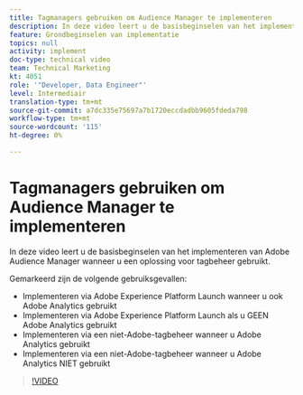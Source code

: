 ```yaml
---
title: Tagmanagers gebruiken om Audience Manager te implementeren
description: In deze video leert u de basisbeginselen van het implementeren van Adobe Audience Manager wanneer u een oplossing voor tagbeheer gebruikt.
feature: Grondbeginselen van implementatie
topics: null
activity: implement
doc-type: technical video
team: Technical Marketing
kt: 4051
role: '"Developer, Data Engineer"'
level: Intermediair
translation-type: tm+mt
source-git-commit: a7dc335e75697a7b1720eccdadbb9605fdeda798
workflow-type: tm+mt
source-wordcount: '115'
ht-degree: 0%

---
```



# Tagmanagers gebruiken om Audience Manager te implementeren

In deze video leert u de basisbeginselen van het implementeren van Adobe Audience Manager wanneer u een oplossing voor tagbeheer gebruikt.

Gemarkeerd zijn de volgende gebruiksgevallen:

* Implementeren via Adobe Experience Platform Launch wanneer u ook Adobe Analytics gebruikt
* Implementeren via Adobe Experience Platform Launch als u GEEN Adobe Analytics gebruikt
* Implementeren via een niet-Adobe-tagbeheer wanneer u Adobe Analytics gebruikt
* Implementeren via een niet-Adobe-tagbeheer wanneer u Adobe Analytics NIET gebruikt

>[!VIDEO](https://video.tv.adobe.com/v/29964/?quality=12)
